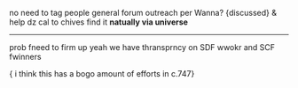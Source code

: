 no need to tag people general forum outreach per Wanna? {discussed} & help dz cal to chives find it **natually via universe**

---

prob fneed to firm up yeah we have thransprncy on SDF wwokr and SCF fwinners

{ i think this has a bogo amount of efforts in c.747}